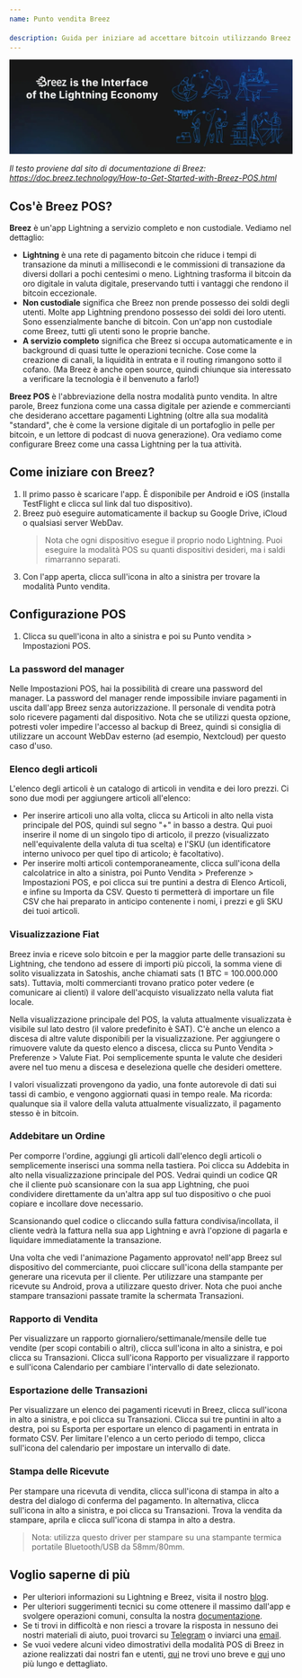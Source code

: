 ```yaml
---
name: Punto vendita Breez

description: Guida per iniziare ad accettare bitcoin utilizzando Breez POS
---
```


![cover](assets/cover.webp)

_Il testo proviene dal sito di documentazione di Breez: https://doc.breez.technology/How-to-Get-Started-with-Breez-POS.html_

## Cos'è Breez POS?

**Breez** è un'app Lightning a servizio completo e non custodiale. Vediamo nel dettaglio:

- **Lightning** è una rete di pagamento bitcoin che riduce i tempi di transazione da minuti a millisecondi e le commissioni di transazione da diversi dollari a pochi centesimi o meno. Lightning trasforma il bitcoin da oro digitale in valuta digitale, preservando tutti i vantaggi che rendono il bitcoin eccezionale.
- **Non custodiale** significa che Breez non prende possesso dei soldi degli utenti. Molte app Lightning prendono possesso dei soldi dei loro utenti. Sono essenzialmente banche di bitcoin. Con un'app non custodiale come Breez, tutti gli utenti sono le proprie banche.
- **A servizio completo** significa che Breez si occupa automaticamente e in background di quasi tutte le operazioni tecniche. Cose come la creazione di canali, la liquidità in entrata e il routing rimangono sotto il cofano. (Ma Breez è anche open source, quindi chiunque sia interessato a verificare la tecnologia è il benvenuto a farlo!)

**Breez POS** è l'abbreviazione della nostra modalità punto vendita. In altre parole, Breez funziona come una cassa digitale per aziende e commercianti che desiderano accettare pagamenti Lightning (oltre alla sua modalità "standard", che è come la versione digitale di un portafoglio in pelle per bitcoin, e un lettore di podcast di nuova generazione). Ora vediamo come configurare Breez come una cassa Lightning per la tua attività.

## Come iniziare con Breez?

1. Il primo passo è scaricare l'app. È disponibile per Android e iOS (installa TestFlight e clicca sul link dal tuo dispositivo).
2. Breez può eseguire automaticamente il backup su Google Drive, iCloud o qualsiasi server WebDav.
   > Nota che ogni dispositivo esegue il proprio nodo Lightning. Puoi eseguire la modalità POS su quanti dispositivi desideri, ma i saldi rimarranno separati.
3. Con l'app aperta, clicca sull'icona in alto a sinistra per trovare la modalità Punto vendita.

## Configurazione POS

1. Clicca su quell'icona in alto a sinistra e poi su Punto vendita > Impostazioni POS.

### La password del manager

Nelle Impostazioni POS, hai la possibilità di creare una password del manager. La password del manager rende impossibile inviare pagamenti in uscita dall'app Breez senza autorizzazione. Il personale di vendita potrà solo ricevere pagamenti dal dispositivo. Nota che se utilizzi questa opzione, potresti voler impedire l'accesso al backup di Breez, quindi si consiglia di utilizzare un account WebDav esterno (ad esempio, Nextcloud) per questo caso d'uso.

### Elenco degli articoli

L'elenco degli articoli è un catalogo di articoli in vendita e dei loro prezzi. Ci sono due modi per aggiungere articoli all'elenco:

- Per inserire articoli uno alla volta, clicca su Articoli in alto nella vista principale del POS, quindi sul segno "+" in basso a destra. Qui puoi inserire il nome di un singolo tipo di articolo, il prezzo (visualizzato nell'equivalente della valuta di tua scelta) e l'SKU (un identificatore interno univoco per quel tipo di articolo; è facoltativo).
- Per inserire molti articoli contemporaneamente, clicca sull'icona della calcolatrice in alto a sinistra, poi Punto Vendita > Preferenze > Impostazioni POS, e poi clicca sui tre puntini a destra di Elenco Articoli, e infine su Importa da CSV. Questo ti permetterà di importare un file CSV che hai preparato in anticipo contenente i nomi, i prezzi e gli SKU dei tuoi articoli.

### Visualizzazione Fiat

Breez invia e riceve solo bitcoin e per la maggior parte delle transazioni su Lightning, che tendono ad essere di importi più piccoli, la somma viene di solito visualizzata in Satoshis, anche chiamati sats (1 BTC = 100.000.000 sats). Tuttavia, molti commercianti trovano pratico poter vedere (e comunicare ai clienti) il valore dell'acquisto visualizzato nella valuta fiat locale.

Nella visualizzazione principale del POS, la valuta attualmente visualizzata è visibile sul lato destro (il valore predefinito è SAT). C'è anche un elenco a discesa di altre valute disponibili per la visualizzazione. Per aggiungere o rimuovere valute da questo elenco a discesa, clicca su Punto Vendita > Preferenze > Valute Fiat. Poi semplicemente spunta le valute che desideri avere nel tuo menu a discesa e deseleziona quelle che desideri omettere.

I valori visualizzati provengono da yadio, una fonte autorevole di dati sui tassi di cambio, e vengono aggiornati quasi in tempo reale. Ma ricorda: qualunque sia il valore della valuta attualmente visualizzato, il pagamento stesso è in bitcoin.

### Addebitare un Ordine

Per comporre l'ordine, aggiungi gli articoli dall'elenco degli articoli o semplicemente inserisci una somma nella tastiera. Poi clicca su Addebita in alto nella visualizzazione principale del POS. Vedrai quindi un codice QR che il cliente può scansionare con la sua app Lightning, che puoi condividere direttamente da un'altra app sul tuo dispositivo o che puoi copiare e incollare dove necessario.

Scansionando quel codice o cliccando sulla fattura condivisa/incollata, il cliente vedrà la fattura nella sua app Lightning e avrà l'opzione di pagarla e liquidare immediatamente la transazione.

Una volta che vedi l'animazione Pagamento approvato! nell'app Breez sul dispositivo del commerciante, puoi cliccare sull'icona della stampante per generare una ricevuta per il cliente. Per utilizzare una stampante per ricevute su Android, prova a utilizzare questo driver. Nota che puoi anche stampare transazioni passate tramite la schermata Transazioni.

### Rapporto di Vendita

Per visualizzare un rapporto giornaliero/settimanale/mensile delle tue vendite (per scopi contabili o altri), clicca sull'icona in alto a sinistra, e poi clicca su Transazioni. Clicca sull'icona Rapporto per visualizzare il rapporto e sull'icona Calendario per cambiare l'intervallo di date selezionato.

### Esportazione delle Transazioni

Per visualizzare un elenco dei pagamenti ricevuti in Breez, clicca sull'icona in alto a sinistra, e poi clicca su Transazioni. Clicca sui tre puntini in alto a destra, poi su Esporta per esportare un elenco di pagamenti in entrata in formato CSV. Per limitare l'elenco a un certo periodo di tempo, clicca sull'icona del calendario per impostare un intervallo di date.

### Stampa delle Ricevute

Per stampare una ricevuta di vendita, clicca sull'icona di stampa in alto a destra del dialogo di conferma del pagamento. In alternativa, clicca sull'icona in alto a sinistra, e poi clicca su Transazioni. Trova la vendita da stampare, aprila e clicca sull'icona di stampa in alto a destra.

> Nota: utilizza questo driver per stampare su una stampante termica portatile Bluetooth/USB da 58mm/80mm.

## Voglio saperne di più

- Per ulteriori informazioni su Lightning e Breez, visita il nostro [blog](https://breez.technology/blog).
- Per ulteriori suggerimenti tecnici su come ottenere il massimo dall'app e svolgere operazioni comuni, consulta la nostra [documentazione](https://breez.technology/documentation).
- Se ti trovi in difficoltà e non riesci a trovare la risposta in nessuno dei nostri materiali di aiuto, puoi trovarci su [Telegram](https://t.me/breez_labs) o inviarci una [email](mailto:support@breez.technology).
- Se vuoi vedere alcuni video dimostrativi della modalità POS di Breez in azione realizzati dai nostri fan e utenti, [qui](https://www.youtube.com/watch?v=xxxx) ne trovi uno breve e [qui](https://www.youtube.com/watch?v=xxxx) uno più lungo e dettagliato.
